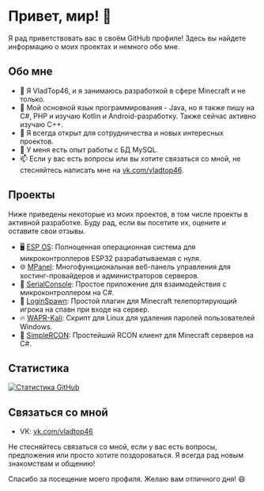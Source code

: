 # Привет, мир! 👋

Я рад приветствовать вас в своём GitHub профиле! Здесь вы найдете информацию о моих проектах и немного обо мне.

## Обо мне

- 🔭 Я VladTop46, и я занимаюсь разработкой в сфере Minecraft и не только.
- 🌱 Мой основной язык программирования - Java, но я также пишу на C#, PHP и изучаю Kotlin и Android-разработку. Также сейчас активно изучаю C++.
- 👯 Я всегда открыт для сотрудничества и новых интересных проектов.
- 💼 У меня есть опыт работы с БД MySQL.
- 📫 Если у вас есть вопросы или вы хотите связаться со мной, не стесняйтесь написать мне на [vk.com/vladtop46](https://vk.com/vladtop46).

## Проекты

Ниже приведены некоторые из моих проектов, в том числе проекты в активной разработке. Буду рад, если вы посетите их, оцените и оставите свои отзывы.

- 🖥️ [ESP OS](https://github.com/VladTop46/ESP-OS): Полноценная операционная система для микроконтроллеров ESP32 разрабатываемая с нуля.
- 🌐 [MPanel](https://github.com/VladTop46/MPanel): Многофункциональная веб-панель управления для хостинг-провайдеров и администраторов серверов.
- 🔌 [SerialConsole](https://github.com/VladTop46/SerialConsole): Простое приложение для взаимодействия с микроконтроллером на C#.
- 🚀 [LoginSpawn](https://github.com/FriendWorld-Network/LoginSpawn): Простой плагин для Minecraft телепортирующий игрока на спавн при входе на сервер.
- 🔥 [WAPR-Kali](https://github.com/VladTop46/WAPR-Kali): Скрипт для Linux для удаления паролей пользователей Windows.
- 🌟 [SimpleRCON](https://github.com/VladTop46/SimpleRCON): Простейший RCON клиент для Minecraft серверов на C#.

## Статистика

[![Статистика GitHub](https://github-readme-stats.vercel.app/api?username=VladTop46&show_icons=true&count_private=true&hide_title=true)](https://github.com/VladTop46)

## Связаться со мной

- VK: [vk.com/vladtop46](https://vk.com/vladtop46)

Не стесняйтесь связаться со мной, если у вас есть вопросы, предложения или просто хотите поздороваться. Я всегда рад новым знакомствам и общению!

Спасибо за посещение моего профиля. Желаю вам отличного дня! 😄
